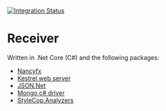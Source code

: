 [![Integration Status](https://github.com/jhburns/ExperienceCapture/workflows/Receiver%20Integration/badge.svg)](https://github.com/jhburns/ExperienceCapture/actions?query=workflow%3A%22Receiver+Integration%22)

# Receiver

Written in .Net Core (C#) and the following packages:
- [Nancyfx](http://nancyfx.org/)
- [Kestrel web server](https://docs.microsoft.com/en-us/aspnet/core/fundamentals/servers/kestrel?view=aspnetcore-3.0)
- [JSON.Net](https://www.newtonsoft.com/json)
- [Mongo c# driver](http://mongodb.github.io/mongo-csharp-driver/)
- [StyleCop.Analyzers](https://medium.com/@michaelparkerdev/linting-c-in-2019-stylecop-sonar-resharper-and-roslyn-73e88af57ebd)

